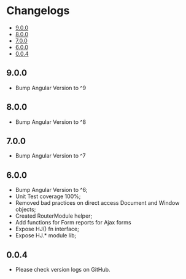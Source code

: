 # Changelogs

* [9.0.0](#9.0.0)
* [8.0.0](#8.0.0)
* [7.0.0](#7.0.0)
* [6.0.0](#6.0.0)
* [0.0.4](#0.0.4)

## 9.0.0

* Bump Angular Version to ^9

## 8.0.0

* Bump Angular Version to ^8

## 7.0.0

* Bump Angular Version to ^7

## 6.0.0

* Bump Angular Version to ^6;
* Unit Test coverage 100%;
* Removed bad practices on direct access Document and Window objects;
* Created RouterModule helper;
* Add functions for Form reports for Ajax forms
* Expose HJ() fn interface;
* Expose HJ.* module lib;

## 0.0.4

* Please check version logs on GitHub.